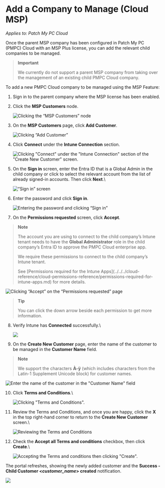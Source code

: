 # Add a Company to Manage (Cloud MSP)

_Applies to: Patch My PC Cloud_

Once the parent MSP company has been configured in Patch My PC (PMPC) Cloud with an MSP Plus license, you can add the relevant child companies to be managed.

<blockquote class="wp-block-quote">
<p><strong>Important</strong></p>
<p>We currently do not support a parent MSP company from taking over the management of an existing child PMPC Cloud company.</p>
</blockquote>

To add a new PMPC Cloud company to be managed using the MSP Feature:

1. Sign in to the parent company where the MSP license has been enabled.
2.  Click the <strong>MSP Customers</strong> node.

    ![Clicking the “MSP Customers” node](/_images/image-(2074).png "Clicking the “MSP Customers” node")


3.  On the <strong>MSP Customers</strong> page, click <strong>Add Customer</strong>.

    ![Clicking “Add Customer”](/_images/image-(2075).png "Clicking “Add Customer”")


4.  Click <strong>Connect</strong> under the <strong>Intune Connection</strong> section.

    ![Clicking &#x22;Connect&#x22; under the &#x22;Intune Connection&#x22; section of the &#x22;Create New Customer&#x22; screen.](/_images/image-(2301).png "Clicking &#x22;Connect&#x22; under the &#x22;Intune Connection&#x22; section of the &#x22;Create New Customer&#x22; screen.")


5.  On the <strong>Sign in</strong> screen, enter the Entra ID that is a Global Admin in the child company or click to select the relevant account from the list of already signed-in accounts. Then click <strong>Next</strong>.\


    ![“Sign in” screen](/_images/image-(2078).png "“Sign in” screen")


6.  Enter the password and click <strong>Sign in</strong>.

    ![Entering the password and clicking “Sign in”](/_images/image-(2079).png "Entering the password and clicking “Sign in”")


7. On the <strong>Permissions requested</strong> screen, click <strong>Accept</strong>.

<blockquote class="wp-block-quote">
<p><strong>Note</strong></p>
<p>The account you are using to connect to the child company’s Intune tenant needs to have the <strong>Global Administrator</strong> role in the child company’s Entra ID to approve the PMPC Cloud enterprise app.</p>
<p>We require these permissions to connect to the child company’s Intune tenant.</p>
<p>See [Permissions required for the Intune Apps](../../../cloud-reference/cloud-permissions-reference/permissions-required-for-intune-apps.md) for more details.</p>
</blockquote>

![Clicking “Accept” on the “Permissions requested” page](/_images/image-(2080).png "Clicking “Accept” on the “Permissions requested” page")

<blockquote class="wp-block-quote">
<p><strong>Tip</strong></p>
<p>You can click the down arrow beside each permission to get more information.</p>
</blockquote>

8.  Verify Intune has <strong>Connected</strong> successfully.\


    ![](/_images/image-(2304).png "")


9. On the <strong>Create New Customer</strong> page, enter the name of the customer to be managed in the <strong>Customer Name</strong> field.

<blockquote class="wp-block-quote">
<p><strong>Note</strong></p>
<p>We support the characters <strong>À-ÿ</strong> (which includes characters from the Latin-1 Supplement Unicode block) for customer names.</p>
</blockquote>

![Enter the name of the customer in the &#x22;Customer Name&#x22; field](/_images/image-(2308).png "Enter the name of the customer in the &#x22;Customer Name&#x22; field")

10. Click <strong>Terms and Conditions</strong>.\


    ![Clicking &#x22;Terms and Conditions&#x22;.](/_images/image-(2309).png "Clicking &#x22;Terms and Conditions&#x22;.")


11. Review the Terms and Conditions, and once you are happy, click the <strong>X</strong> in the top right-hand corner to return to the <strong>Create New Customer</strong> screen.\


    ![Reviewing the Terms and Conditions](/_images/image-(2307).png "Reviewing the Terms and Conditions")


12. Check the <strong>Accept all Terms and conditions</strong> checkbox, then click <strong>Create</strong>.\


    ![Accepting the Terms and conditions then clicking &#x22;Create&#x22;.](/_images/image-(2310).png "Accepting the Terms and conditions then clicking &#x22;Create&#x22;.")



The portal refreshes, showing the newly added customer and the <strong>Success - Child Customer <</strong>_<strong>customer\_name</strong>_<strong>> created</strong> notification.

![](/_images/image-(2566).png "")